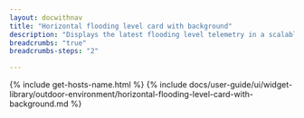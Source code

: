 ```yaml
---
layout: docwithnav
title: "Horizontal flooding level card with background"
description: "Displays the latest flooding level telemetry in a scalable horizontal layout with the background image."
breadcrumbs: "true"
breadcrumbs-steps: "2"

---
```

{% include get-hosts-name.html %}
{% include docs/user-guide/ui/widget-library/outdoor-environment/horizontal-flooding-level-card-with-background.md %}
